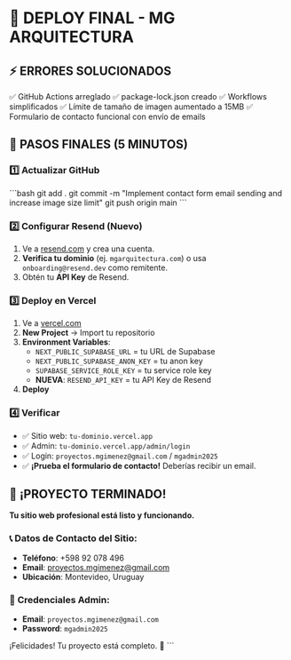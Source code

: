# 🚀 DEPLOY FINAL - MG ARQUITECTURA

## ⚡ **ERRORES SOLUCIONADOS**
✅ GitHub Actions arreglado
✅ package-lock.json creado
✅ Workflows simplificados
✅ Límite de tamaño de imagen aumentado a 15MB
✅ Formulario de contacto funcional con envío de emails

## 🎯 **PASOS FINALES (5 MINUTOS)**

### 1️⃣ **Actualizar GitHub**
\`\`\`bash
git add .
git commit -m "Implement contact form email sending and increase image size limit"
git push origin main
\`\`\`

### 2️⃣ **Configurar Resend (Nuevo)**
1.  Ve a [resend.com](https://resend.com/) y crea una cuenta.
2.  **Verifica tu dominio** (ej. `mgarquitectura.com`) o usa `onboarding@resend.dev` como remitente.
3.  Obtén tu **API Key** de Resend.

### 3️⃣ **Deploy en Vercel**
1.  Ve a [vercel.com](https://vercel.com)
2.  **New Project** → Import tu repositorio
3.  **Environment Variables**:
    *   `NEXT_PUBLIC_SUPABASE_URL` = tu URL de Supabase
    *   `NEXT_PUBLIC_SUPABASE_ANON_KEY` = tu anon key
    *   `SUPABASE_SERVICE_ROLE_KEY` = tu service role key
    *   **NUEVA**: `RESEND_API_KEY` = tu API Key de Resend
4.  **Deploy**

### 4️⃣ **Verificar**
-   ✅ Sitio web: `tu-dominio.vercel.app`
-   ✅ Admin: `tu-dominio.vercel.app/admin/login`
-   ✅ Login: `proyectos.mgimenez@gmail.com` / `mgadmin2025`
-   ✅ **¡Prueba el formulario de contacto!** Deberías recibir un email.

## 🎉 **¡PROYECTO TERMINADO!**

**Tu sitio web profesional está listo y funcionando.**

### 📞 **Datos de Contacto del Sitio:**
-   **Teléfono**: +598 92 078 496
-   **Email**: proyectos.mgimenez@gmail.com
-   **Ubicación**: Montevideo, Uruguay

### 🔑 **Credenciales Admin:**
-   **Email**: `proyectos.mgimenez@gmail.com`
-   **Password**: `mgadmin2025`

¡Felicidades! Tu proyecto está completo. 🚀
\`\`\`
